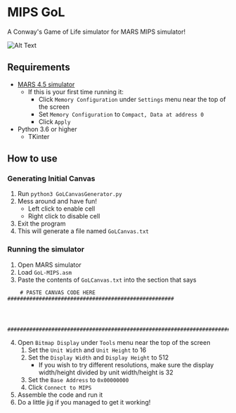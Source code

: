 # MIPS GoL
 A Conway's Game of Life simulator for MARS MIPS simulator!

 ![Alt Text](https://media.tenor.com/xmJnBpTf3dwAAAAM/fortnite-clip-krusty-krab.gif)

## Requirements
- [MARS 4.5 simulator](https://courses.missouristate.edu/kenvollmar/mars/)
    - If this is your first time running it:
        - Click `Memory Configuration` under `Settings` menu near the top of the screen
        - Set `Memory Configuration` to `Compact, Data at address 0`
        - Click `Apply`
- Python 3.6 or higher
    - TKinter

## How to use
### Generating Initial Canvas
1. Run `python3 GoLCanvasGenerator.py`
2. Mess around and have fun!
    - Left click to enable cell
    - Right click to disable cell
3. Exit the program
4. This will generate a file named `GoLCanvas.txt`

### Running the simulator
1. Open MARS simulator
2. Load `GoL-MIPS.asm`
3. Paste the contents of `GoLCanvas.txt` into the section that says 
```assembly
	# PASTE CANVAS CODE HERE #####################################################



	##############################################################################
```
4. Open `Bitmap Display` under `Tools` menu near the top of the screen
    1. Set the `Unit Width` and `Unit Height` to 16
    2. Set the `Display Width` and `Display Height` to 512
        - If you wish to try different resolutions, make sure the display width/height divided by unit width/height is 32
    3. Set the `Base Address` to `0x00000000`
    4. Click `Connect to MIPS`
5. Assemble the code and run it
6. Do a little jig if you managed to get it working!